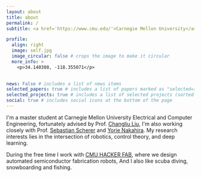 ```yaml
---
layout: about
title: about
permalink: /
subtitle: <a href='https://www.cmu.edu/'>Carnegie Mellon University</a>. 5000 Forbes Ave

profile:
  align: right
  image: self.jpg
  image_circular: false # crops the image to make it circular
  more_info: >
    <p>34.140308, -118.355071</p>
    

news: False # includes a list of news items
selected_papers: true # includes a list of papers marked as "selected={true}"
selected_projects: true # includes a list of selected projects (sorted by importance)
social: true # includes social icons at the bottom of the page
---
```



I'm a master student at Carnegie Mellon University Electrical and Computer Engineering, fortunately advised by Prof. [Changliu Liu](https://www.ri.cmu.edu/ri-faculty/changliu-liu/), I'm also working closely with Prof. [Sebastian Scherer](https://theairlab.org/highlight-macvo-bestpaper/) and [Yorie Nakahira](https://www.cmu.edu/ece/learning-control/). My research interests lies in the intersection of robotics, control theory, and deep learning. 


During the free time I work with [CMU HACKER FAB](https://hackerfab.ece.cmu.edu/), where we design automated semiconductor fabrication robots,
And I also like scuba diving, snowboarding and fishing.
